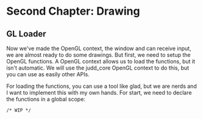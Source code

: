 # Second Chapter: Drawing

## GL Loader

Now we've made the OpenGL context, the window and can receive input, we are almost ready to do some drawings. But first, we need to setup the OpenGL functions. A OpenGL context allows us to load the functions, but it isn't automatic.
We will use the judd_core OpenGL context to do this, but you can use as easily other APIs.

For loading the functions, you can use a tool like glad, but we are nerds and I want to implement this with my own hands.
For start, we need to declare the functions in a global scope:

    /* WIP */
